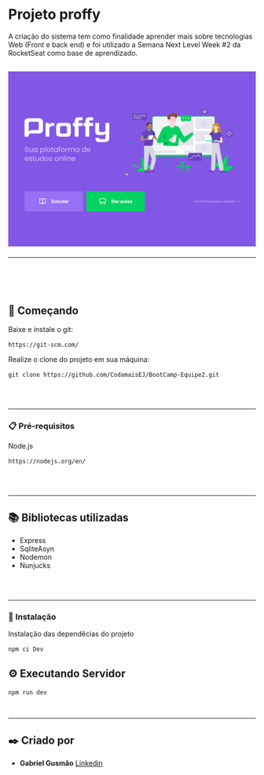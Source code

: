 # Projeto proffy

A criação do sistema tem como finalidade aprender mais sobre tecnologias Web (Front e back end) e foi utilizado a Semana Next Level Week #2 da RocketSeat como base de aprendizado. 

<h2 align="center">
    <img alt="imagem da pagina inicial do sistema proffy" title="Readme" src="./gitgif/gifPagina.gif">
</h2>
<hr>
<br>
<br>
<br>

## 🚀 Começando
Baixe e instale o git:
```
https://git-scm.com/
```
Realize o clone do projeto em sua máquina:
```
git clone https://github.com/CodamaisEJ/BootCamp-Equipe2.git
```
<br>
<br>
<hr>

### 📋 Pré-requisitos

Node.js

```
https://nodejs.org/en/
```
<br>
<br>
<hr>

## 📚 Bibliotecas utilizadas

<ul>
    <li>Express</li>
    <li>SqliteAsyn</li>
    <li>Nodemon</li>
    <li>Nunjucks</li>
</ul>

<br>
<br>
<hr>

### 🔧 Instalação

Instalação das dependêcias do projeto

```
npm ci Dev
```

## ⚙️ Executando Servidor

```
npm run dev
```
<br>
<hr>

## ✒️ Criado por

* **Gabriel Gusmão**  [Linkedin](https://www.linkedin.com/in/gabriel-gusm%C3%A3o-moreno-034113199/)

